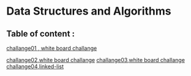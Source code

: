 # Data Structures and Algorithms

## Table of content :
[challange01 , white board challange](https://github.com/ibrahimalaqoul/data-structures-and-algorithms/blob/main/javascript/arrayReverse/README.md)

[challange02,white board challange](https://github.com/ibrahimalaqoul/data-structures-and-algorithms/blob/main/javascript/arrayInsertShift/README.md)
[challange03,white board challange](https://github.com/ibrahimalaqoul/data-structures-and-algorithms/blob/main/javascript/array-binary-search/README.md)
[challange04,linked-list](https://github.com/ibrahimalaqoul/data-structures-and-algorithms/blob/main/javascript/linked-list/README.md)


